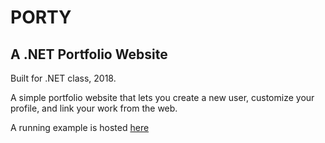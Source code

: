 # PORTY
## A .NET Portfolio Website
Built for .NET class, 2018. 

A simple portfolio website that lets you create a new user, customize your profile, and link your work from the web. 

A running example is hosted [here](https://porty.azurewebsites.net)
